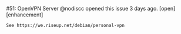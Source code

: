 #51: OpenVPN Server
@nodiscc opened this issue 3 days ago.  [open] 
[enhancement]

    See https://we.riseup.net/debian/personal-vpn


